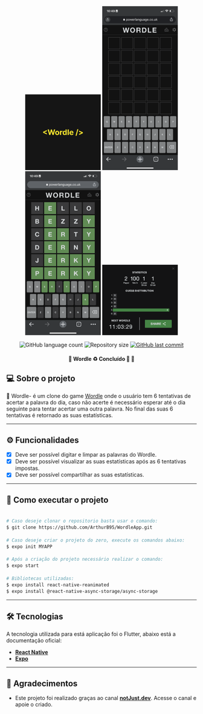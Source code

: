 <div align='center'>
<img src='./.github/assets/splash.png' width='200px'>
<img src='./.github/assets/home.png' width='200px'>
<img src='./.github/assets/words.png' width='200px'>
<img src='./.github/assets/win.png' width='200px'>
</div>

<p align='center'>
     <img alt="GitHub language count" src="https://img.shields.io/github/languages/count/ArthurB95/WordleApp?color=%2304D361">

  <img alt="Repository size" src="https://img.shields.io/github/repo-size/ArthurB95/WordleApp">
  
  <a href="https://github.com/ArthurB95/WordleApp/commits/master">
    <img alt="GitHub last commit" src="https://img.shields.io/github/last-commit/ArthurB95/WordleApp">
  </a>
</p>

<h4 align="center"> 
	🚧  Wordle  ♻️ Concluído 🚀 🚧
</h4>

## 💻 Sobre o projeto

📝 Wordle- é um clone do game <a href='https://www.nytimes.com/games/wordle/index.html'>Wordle</a> onde o usuário tem 6 tentativas de acertar a palavra do dia, caso não acerte é necessário esperar até o dia seguinte para tentar acertar uma outra palavra. No final das suas 6 tentativas é retornado as suas estatísticas.

---

## ⚙️ Funcionalidades

- [x] Deve ser possível digitar e limpar as palavras do Wordle.
- [x] Deve ser possível visualizar as suas estatísticas após as 6 tentativas impostas.
- [x] Deve ser possível compartilhar as suas estatísticas.

---

## 🚀 Como executar o projeto

```bash

# Caso deseje clonar o repositorio basta usar o comando:
$ git clone https://github.com/ArthurB95/WordleApp.git

# Caso deseje criar o projeto do zero, execute os comandos abaixo:
$ expo init MYAPP

# Após a criação do projeto necessário realizar o comando:
$ expo start

# Bibliotecas utilizadas:
$ expo install react-native-reanimated
$ expo install @react-native-async-storage/async-storage

```
---

## 🛠 Tecnologias

A tecnologia utilizada para está aplicação foi o Flutter, abaixo está a documentação oficial:

-   **[React Native](https://reactnative.dev/)**
-   **[Expo](https://expo.dev/)**
---

## 💪 Agradecimentos

- Este projeto foi realizado graças ao canal **[notJust.dev](https://www.youtube.com/c/notjustdev)**. Acesse o canal e apoie o criado.
